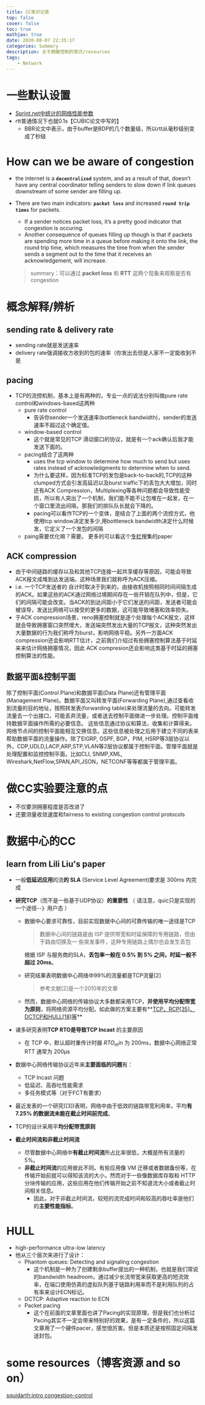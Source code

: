 ```yaml
---
title: CC常识记录
top: false
cover: false
toc: true
mathjax: true
date: 2020-08-07 22:35:17
categories: Summary
description: 关于拥塞控制的常识/resources
tags:
    - Network
---
```


# 一些默认设置
* [Sprint.net中统计的网络性能参数](https://www.sprint.net/sla_performance.php?network=sl) 
* rtt普通情况下也就0.1s【CUBIC论文中写的】
  * BBR论文中表示，由于buffer是BDP的几个数量级，所以rtt从毫秒级别变成了秒级


# How can we be aware of congestion
* the internet is a **```decentralized```** system, and as a result of that, doesn’t have any central coordinator telling senders to slow down if link queues downstream of some sender are filling up.
* There are two main indicators: **```packet loss```** and increased  **```round trip times```**  for packets. 
	* If a sender notices packet loss, it’s a pretty good indicator that congestion is occuring. 
	* Another consequence of queues filling up though is that if packets are spending more time in a queue before making it onto the link, the round trip time, which measures the time from when the sender sends a segment out to the time that it receives an acknowledgement, will increase.
	
	> summary：可以通过 **packet loss** 和 **RTT** 这两个现象来观察是否有congestion


# 概念解释/辨析
## sending rate & delivery rate
* sending rate就是发送速率
* delivery rate强调接收方收到的包的速率（你发出去但是人家不一定能收到不是


## pacing
* TCP的流控机制，基本上是有两种的，专业一点的说法分别叫做pure rate control和windows-based这两种
	- pure rate control 
		+ 告诉你sender一个发送速率(bottleneck bandwidth)，sender的发送速率不超过这个确定值。
	- window-based control
		+ 这个就是常见的TCP 滑动窗口的协议，就是有一个ack确认后我才能发送下面的。
	- pacing结合了这两种
		+ uses the tcp window to determine how much to send but uses rates instead of acknowledgments to determine when to send.
		+ 为什么要这样，因为标准TCP的发包是back-to-back的,TCP的这种clumped方式会引发高延迟以及burst traffic下的丢包大大增加，同时还有ACK Compression，Multiplexing等各种问题都会导致性能受损，所以有人突出了一个机制，我们能不能不让包堆在一起发，在一个窗口里流出间隔，那我们的排队队长就会下降的。
		+ pacing可以看作TCP的一个变体，是结合了上面的两个流控方式，他使用tcp window决定发多少,用bottleneck bandwidth决定什么时候发，它定义了一个发包的间隔
	- paing需要优化嘛？需要。 更多的可以看这个[专栏](https://zhuanlan.zhihu.com/p/30741073)搜集的paper  


## ACK compression
* 由于中间链路的缓存以及和其他TCP连接一起共享缓存等原因，可能会导致ACK报文成堆到达发送端。这种场景我们就称呼为ACK压缩。
* i.e. 一个TCP发送者的 自计时取决于到来的，由接收机按照相同时间间隔生成的ACK。如果这些的ACK通过网络过境期间存在一些开销在队列中，但是，它们的间隔可能会改变。当ACK的到达间距小于它们发送的间距，发送者可能会被误导，发送比网络可以接受的更多的数据，这可能导致堵塞和效率损失。
* 于ACK compression场景，reno拥塞控制就是逐个处理每个ACK报文，这样就会导致拥塞窗口突然增大，发送端突然发出大量的TCP报文，这种突然发出大量数据的行为我们称呼为burst，影响网络平稳。另外一方面ACK compression还会影响RTT估计，之前我们介绍过有些拥塞控制算法基于时延来来估计网络拥塞情况，因此 ACK compresion还会影响这类基于时延的拥塞控制算法的性能。


## 数据平面&控制平面
除了控制平面(Control Plane)和数据平面(Data Plane)还有管理平面(Management Plane)。数据平面又叫转发平面(Forwarding Plane),通过查看收到流量的目的地址，按照转发表(forwarding table)来处理流量的去向。可能转发流量去一个出接口，可能丢弃流量，或者送去控制平面做进一步处理。控制平面维持数据平面操作所需的必要信息。 这些信息通过协议和算法，收集和计算得来。网络节点间的控制平面能相互交换信息。这些信息被处理之后用于建立不同的表来帮助数据平面的流量操作。除了EIGRP, OSPF, BGP，PIM, HSRP等3层协议以外，CDP,UDLD,LACP,ARP,STP,VLAN等2层协议都属于控制平面。管理平面就是处理配置和监控控制平面。比如CLI, SNMP,XML, Wireshark,NetFlow,SPAN,API,JSON，NETCONF等等都属于管理平面。   


# 做CC实验要注意的点
* 不仅要测拥塞程度是否改进了
* 还要测量收敛速度和fairness to existing congestion control protocols


# 数据中心的CC
## learn from Lili Liu's paper
* 一般**低延迟应用**的流**的 SLA** (Service Level Agreement)要求是 300ms 内完成

* **研究TCP**（而不是一些基于UDP协议）**的重要性** （ 请注意，quic只是实现的一个途径--》用户态 ）

  * 数据中心要求可靠性，目前实现数据中心间的可靠传输的唯一途径是TCP

    > 数据中心间的链路是由 ISP 提供带宽和时延保障的专用链路，但由于路由切换及一 些突发事件，这种专用链路上偶尔也会发生丢包 

    根据 ISP 与服务商的SLA，**丢包率一般在 0.5% 到 5% 之间，时延一般不超过 20ms**。

  * 研究结果表明数据中心网络中99%的流量都是TCP流量[2]

    > 参考文献[2]是一个2010年的文章

  * 然而，数据中心网络的传输协议大多数都采用TCP，**并使用平均分配带宽为原则**，将网络资源平均分配。如此做的方案主要有**<u>TCP、RCP[35]、DCTCP和HULL[18]等</u>**

* 诸多研究表明**TCP RTO是导致TCP Incast** 的主要原因

  * 在 TCP 中，默认超时重传计时器 $RTO_min$ 为 200ms，数据中心网络正常 RTT 通常为 200µs

* 数据中心网络传输协议近年来**主要面临的问题**有：
  * TCP Incast 问题
  * 低延迟、高吞吐性能需求
  * 多任务模式等（对于FCT有要求）

* 最近发表的一个研究([3])表明，网络中由于低效的链路带宽利用率，平均**有 7.25% 的数据流未能在截止时间前完成**。

* TCP的设计采用平**均分配带宽原则**

* **截止时间流和非截止时间流**
  * 尽管数据中心网络中**有截止时间流**所占比率很低，大概是所有流量的 5%。
  * **非截止时间流**的应用彼此不同。有些应用像 VM 迁移或者数据备份等，在传输开始前就可以得知该流的大小，然而对于一些像数据库存取和 HTTP 分块传输的应用，这些应用在他们传输开始之前不知道流大小或者截止时间相关信息。
    * 因此，对于非截止时间流，较短的流完成时间和较高的吞吐率是他们的**主要性能指标**。


# HULL
* high-performance ultra-low latency
* 他从三个层次来进行了设计：
	- Phantom queues: Detecting and signaling congestion
		+ 这个机制是一种为了创建剩余buffer提出的一种机制，也就是我们常说的bandwidth headroom，通过减少长流带宽来获取更高的短流效率，在端口使用仿真的虚拟队列基于链路利用率而不是利用队列的占有率来设计ECN标记。
	- DCTCP: Adaptive reaction to ECN
	- Packet pacing
		- 这个在前面的文章里面也讲了Pacing的实现原理，但是我们也分析过Pacing其实不一定会带来特别好的效果，是有一定条件的，所以这篇文章用了一个硬件pacer，感觉很厉害。但是本质还是按照固定间隔发送封包。



# some resources（博客资源 and so on）
[squidarth:intro congestion-control](https://squidarth.com/rc/programming/networking/2018/07/18/intro-congestion.html)


